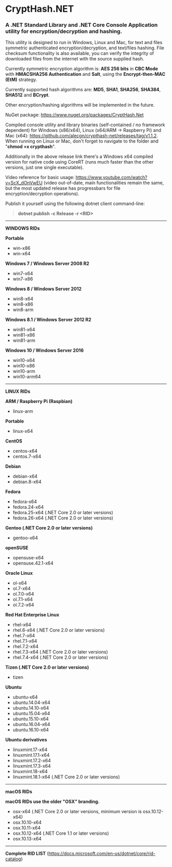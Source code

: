 # CryptHash.NET
### A .NET Standard Library and .NET Core Console Application utility for encryption/decryption and hashing.

This utility is designed to run in Windows, Linux and Mac, for text and files symmetric authenticated encryption/decryption, and text/files hashing. File checksum functionality is also available, you can verify the integrity of downloaded files from the internet with the source supplied hash.


Currently symmetric encryption algorithm is: **AES 256 bits** in **CBC Mode** with **HMACSHA256 Authentication** and **Salt**, using the **Encrypt-then-MAC (EtM)** strategy.

Currently supported hash algorithms are: **MD5**, **SHA1**, **SHA256**, **SHA384**, **SHA512** and **BCrypt**.

Other encryption/hashing algorithms will be implemented in the future.

NuGet package: https://www.nuget.org/packages/CryptHash.Net

Compiled console utility and library binaries (self-contained / no framework dependent) for Windows (x86/x64), Linux (x64/ARM -> Raspberry Pi) and Mac (x64): https://github.com/alecgn/crypthash-net/releases/tag/v1.1.2. When running on Linux or Mac, don't forget to navigate to the folder and "**chmod +x crypthash**".

Additionally in the above release link there's a Windows x64 compiled version for native code using CoreRT (runs much faster than the other versions, just one single executable).

Video reference for basic usage: https://www.youtube.com/watch?v=ScX_dOnVwEU (video out-of-date, main functionalities remain the same, but the most updated release has progressbars for file encryption/decryption operations).

Publish it yourself using the following dotnet client command-line:

>**dotnet publish -c Release -r \<RID\>**
--------------------------------------------------
**WINDOWS RIDs**

**Portable**
- win-x86
- win-x64

**Windows 7 / Windows Server 2008 R2**
- win7-x64
- win7-x86

**Windows 8 / Windows Server 2012**
- win8-x64
- win8-x86
- win8-arm

**Windows 8.1 / Windows Server 2012 R2**
- win81-x64
- win81-x86
- win81-arm

**Windows 10 / Windows Server 2016**
- win10-x64
- win10-x86
- win10-arm
- win10-arm64

--------------------------------------------------

**LINUX RIDs**

**ARM / Raspberry Pi (Raspbian)**
- linux-arm

**Portable**
- linux-x64

**CentOS**
- centos-x64
- centos.7-x64

**Debian**
- debian-x64
- debian.8-x64

**Fedora**
- fedora-x64
- fedora.24-x64
- fedora.25-x64 (.NET Core 2.0 or later versions)
- fedora.26-x64 (.NET Core 2.0 or later versions)

**Gentoo (.NET Core 2.0 or later versions)**
- gentoo-x64

**openSUSE**
- opensuse-x64
- opensuse.42.1-x64

**Oracle Linux**
- ol-x64
- ol.7-x64
- ol.7.0-x64
- ol.7.1-x64
- ol.7.2-x64

**Red Hat Enterprise Linux**
- rhel-x64
- rhel.6-x64 (.NET Core 2.0 or later versions)
- rhel.7-x64
- rhel.7.1-x64
- rhel.7.2-x64
- rhel.7.3-x64 (.NET Core 2.0 or later versions)
- rhel.7.4-x64 (.NET Core 2.0 or later versions)

**Tizen (.NET Core 2.0 or later versions)**
- tizen

**Ubuntu**
- ubuntu-x64
- ubuntu.14.04-x64
- ubuntu.14.10-x64
- ubuntu.15.04-x64
- ubuntu.15.10-x64
- ubuntu.16.04-x64
- ubuntu.16.10-x64

**Ubuntu derivatives**
- linuxmint.17-x64
- linuxmint.17.1-x64
- linuxmint.17.2-x64
- linuxmint.17.3-x64
- linuxmint.18-x64
- linuxmint.18.1-x64 (.NET Core 2.0 or later versions)

--------------------------------------------------

**macOS RIDs**

**macOS RIDs use the older "OSX" branding.**
- osx-x64 (.NET Core 2.0 or later versions, minimum version is osx.10.12-x64)
- osx.10.10-x64
- osx.10.11-x64
- osx.10.12-x64 (.NET Core 1.1 or later versions)
- osx.10.13-x64

--------------------------------------------------

**Complete RID LIST**
(https://docs.microsoft.com/en-us/dotnet/core/rid-catalog)

